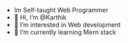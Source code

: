 - Im Self-taught Web Programmer
- 👋 Hi, I’m @Karthik
- 👀 I’m interested in Web development
- 🌱 I’m currently learning Mern stack


<!---
Karthi20thc/Karthi20thc is a ✨ special ✨ repository because its `README.md` (this file) appears on your GitHub profile.
You can click the Preview link to take a look at your changes.
--->
